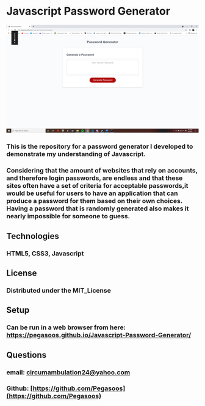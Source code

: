 # Javascript Password Generator

![Demo](develop/assets/2021-05-06.png)

### This is the repository for a password generator I developed to demonstrate my understanding of Javascript. 
### Considering that the amount of websites that rely on accounts, and therefore login passwords, are endless and that these sites often have a set of criteria for acceptable passwords,it would be useful for users to have an application that can produce a password for them based on their own choices. Having a password that is randomly generated also makes it nearly impossible for someone to guess.

## Technologies
### HTML5, CSS3, Javascript
## License
### Distributed under the MIT_License

## Setup
### Can be run in a web browser from here: https://pegasoos.github.io/Javascript-Password-Generator/

## Questions
### email: circumambulation24@yahoo.com
### Github: [https://github.com/Pegasoos](https://github.com/Pegasoos)
